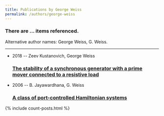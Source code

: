 ```yaml
---
title: Publications by George Weiss
permalink: /authors/george-weiss
---
```


<h3 id="number-posts">There are ... items referenced.</h3>
<p id='info-authors'>Alternative author names: George Weiss, G. Weiss.</p>
<hr />
<ul class="post-list">
<li><span class='post-meta'>2018 -- Zeev Kustanovich, George Weiss</span><h3><a class='post-link' href="{{ site.baseurl }}/the-stability-of-a-synchronous-generator-with-a-prime-mover-connected-to-a-resistive-load">The stability of a synchronous generator with a prime mover connected to a resistive load</a></h3></li>
<li><span class='post-meta'>2006 -- B. Jayawardhana, G. Weiss</span><h3><a class='post-link' href="{{ site.baseurl }}/a-class-of-port-controlled-hamiltonian-systems">A class of port-controlled Hamiltonian systems</a></h3></li>

</ul>
{% include count-posts.html %}

